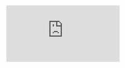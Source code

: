 ![](https://github.com/Peeranat-Non/Project-IOT-Water-Line/blob/d081154fe95faf23f29b9694f6761c0a416fc48c/Poster.pdf)
